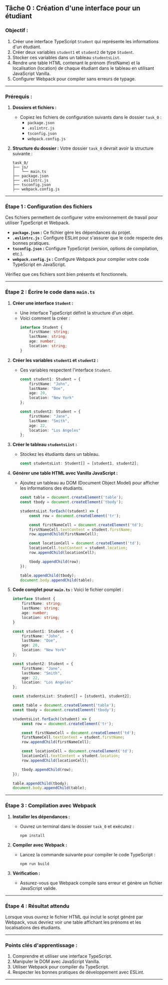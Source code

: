 ## **Tâche 0 : Création d'une interface pour un étudiant**

### **Objectif :**
1. Créer une interface TypeScript `Student` qui représente les informations d'un étudiant.
2. Créer deux variables `student1` et `student2` de type `Student`.
3. Stocker ces variables dans un tableau `studentsList`.
4. Rendre une table HTML contenant le prénom (firstName) et la localisation (location) de chaque étudiant dans le tableau en utilisant JavaScript Vanilla.
5. Configurer Webpack pour compiler sans erreurs de typage.

---

### **Prérequis :**

1. **Dossiers et fichiers :** 
   - Copiez les fichiers de configuration suivants dans le dossier `task_0` :
     - `package.json`
     - `.eslintrc.js`
     - `tsconfig.json`
     - `webpack.config.js`

2. **Structure du dossier :**
   Votre dossier `task_0` devrait avoir la structure suivante :
   ```
   task_0/
   ├── js/
   │   └── main.ts
   ├── package.json
   ├── .eslintrc.js
   ├── tsconfig.json
   ├── webpack.config.js
   ```

---

### **Étape 1 : Configuration des fichiers**
Ces fichiers permettent de configurer votre environnement de travail pour utiliser TypeScript et Webpack.

- **`package.json` :** Ce fichier gère les dépendances du projet.
- **`.eslintrc.js` :** Configure ESLint pour s'assurer que le code respecte des bonnes pratiques.
- **`tsconfig.json` :** Configure TypeScript (version, options de compilation, etc.).
- **`webpack.config.js` :** Configure Webpack pour compiler votre code TypeScript en JavaScript.

Vérifiez que ces fichiers sont bien présents et fonctionnels.

---

### **Étape 2 : Écrire le code dans `main.ts`**

1. **Créer une interface `Student` :**
   - Une interface TypeScript définit la structure d'un objet.
   - Voici comment la créer :
     ```typescript
     interface Student {
         firstName: string;
         lastName: string;
         age: number;
         location: string;
     }
     ```

2. **Créer les variables `student1` et `student2` :**
   - Ces variables respectent l'interface `Student`.
     ```typescript
     const student1: Student = {
         firstName: "John",
         lastName: "Doe",
         age: 20,
         location: "New York"
     };

     const student2: Student = {
         firstName: "Jane",
         lastName: "Smith",
         age: 22,
         location: "Los Angeles"
     };
     ```

3. **Créer le tableau `studentsList` :**
   - Stockez les étudiants dans un tableau.
     ```typescript
     const studentsList: Student[] = [student1, student2];
     ```

4. **Générer une table HTML avec Vanilla JavaScript :**
   - Ajoutez un tableau au DOM (Document Object Model) pour afficher les informations des étudiants.
     ```typescript
     const table = document.createElement('table');
     const tbody = document.createElement('tbody');

     studentsList.forEach((student) => {
         const row = document.createElement('tr');

         const firstNameCell = document.createElement('td');
         firstNameCell.textContent = student.firstName;
         row.appendChild(firstNameCell);

         const locationCell = document.createElement('td');
         locationCell.textContent = student.location;
         row.appendChild(locationCell);

         tbody.appendChild(row);
     });

     table.appendChild(tbody);
     document.body.appendChild(table);
     ```

5. **Code complet pour `main.ts` :**
   Voici le fichier complet :
   ```typescript
   interface Student {
       firstName: string;
       lastName: string;
       age: number;
       location: string;
   }

   const student1: Student = {
       firstName: "John",
       lastName: "Doe",
       age: 20,
       location: "New York"
   };

   const student2: Student = {
       firstName: "Jane",
       lastName: "Smith",
       age: 22,
       location: "Los Angeles"
   };

   const studentsList: Student[] = [student1, student2];

   const table = document.createElement('table');
   const tbody = document.createElement('tbody');

   studentsList.forEach((student) => {
       const row = document.createElement('tr');

       const firstNameCell = document.createElement('td');
       firstNameCell.textContent = student.firstName;
       row.appendChild(firstNameCell);

       const locationCell = document.createElement('td');
       locationCell.textContent = student.location;
       row.appendChild(locationCell);

       tbody.appendChild(row);
   });

   table.appendChild(tbody);
   document.body.appendChild(table);
   ```

---

### **Étape 3 : Compilation avec Webpack**
1. **Installer les dépendances :**
   - Ouvrez un terminal dans le dossier `task_0` et exécutez :
     ```
     npm install
     ```

2. **Compiler avec Webpack :**
   - Lancez la commande suivante pour compiler le code TypeScript :
     ```
     npm run build
     ```

3. **Vérification :**
   - Assurez-vous que Webpack compile sans erreur et génère un fichier JavaScript valide.

---

### **Étape 4 : Résultat attendu**
Lorsque vous ouvrez le fichier HTML qui inclut le script généré par Webpack, vous devriez voir une table affichant les prénoms et les localisations des étudiants.

---

### **Points clés d'apprentissage :**
1. Comprendre et utiliser une interface TypeScript.
2. Manipuler le DOM avec JavaScript Vanilla.
3. Utiliser Webpack pour compiler du TypeScript.
4. Respecter les bonnes pratiques de développement avec ESLint.

---
